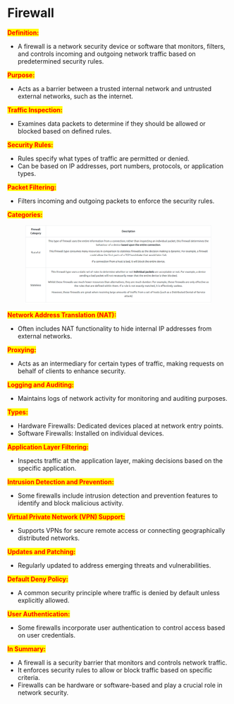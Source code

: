 # Firewall

<mark style="color:red;">**Definition:**</mark>

* A firewall is a network security device or software that monitors, filters, and controls incoming and outgoing network traffic based on predetermined security rules.

<mark style="color:red;">**Purpose:**</mark>

* Acts as a barrier between a trusted internal network and untrusted external networks, such as the internet.

<mark style="color:red;">**Traffic Inspection:**</mark>

* Examines data packets to determine if they should be allowed or blocked based on defined rules.

<mark style="color:red;">**Security Rules:**</mark>

* Rules specify what types of traffic are permitted or denied.
* Can be based on IP addresses, port numbers, protocols, or application types.

<mark style="color:red;">**Packet Filtering:**</mark>

* Filters incoming and outgoing packets to enforce the security rules.

<mark style="color:red;">**Categories:**</mark>

<figure><img src="../../.gitbook/assets/Capture (19).PNG" alt=""><figcaption></figcaption></figure>

<mark style="color:red;">**Network Address Translation (NAT):**</mark>

* Often includes NAT functionality to hide internal IP addresses from external networks.

<mark style="color:red;">**Proxying:**</mark>

* Acts as an intermediary for certain types of traffic, making requests on behalf of clients to enhance security.

<mark style="color:red;">**Logging and Auditing:**</mark>

* Maintains logs of network activity for monitoring and auditing purposes.

<mark style="color:red;">**Types:**</mark>

* Hardware Firewalls: Dedicated devices placed at network entry points.
* Software Firewalls: Installed on individual devices.

<mark style="color:red;">**Application Layer Filtering:**</mark>

* Inspects traffic at the application layer, making decisions based on the specific application.

<mark style="color:red;">**Intrusion Detection and Prevention:**</mark>

* Some firewalls include intrusion detection and prevention features to identify and block malicious activity.

<mark style="color:red;">**Virtual Private Network (VPN) Support:**</mark>

* Supports VPNs for secure remote access or connecting geographically distributed networks.

<mark style="color:red;">**Updates and Patching:**</mark>

* Regularly updated to address emerging threats and vulnerabilities.

<mark style="color:red;">**Default Deny Policy:**</mark>

* A common security principle where traffic is denied by default unless explicitly allowed.

<mark style="color:red;">**User Authentication:**</mark>

* Some firewalls incorporate user authentication to control access based on user credentials.

<mark style="color:red;">**In Summary:**</mark>

* A firewall is a security barrier that monitors and controls network traffic.
* It enforces security rules to allow or block traffic based on specific criteria.
* Firewalls can be hardware or software-based and play a crucial role in network security.
